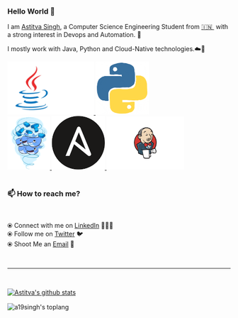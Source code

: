 ### Hello World 👋

<!-- I am a passionate and creative developer from India with a strong interest in DevOps and Security. I am pursuing
Bachelor of Technology ( B. Tech ) degree in Computer Science and Engineering ( Graduating in 2020 ).I mostly work
on Backend development with Python and Cloud-Native technologies. -->

I am [Astitva Singh](https://www.linkedin.com/in/astitva-singh-4a21b8145/), a Computer Science Engineering Student from [🇮🇳 ](https://en.wikipedia.org/wiki/India)&nbsp;with a strong interest in Devops and Automation. 🎯

I mostly work with Java, Python and Cloud-Native technologies.☁️🚀


<p float="left">
  <a href="https://www.java.com/" target="_blank" >
    <img src="https://raw.githubusercontent.com/a19singh/a19singh/master/assets/java.gif"  height="120" />
  </a>
  <a href="https://www.python.org/" target="_blank" >
    <img src="https://raw.githubusercontent.com/a19singh/a19singh/master/assets/python.gif"  height="120" />
  </a>
  <br>
  <a href="https://www.docker.com/" target="_blank" >
    <img src="https://raw.githubusercontent.com/a19singh/a19singh/master/assets/docker.gif"  height="120" />
  </a>
  <a href="https://www.ansible.com/" target="_blank" >
    <img src="https://raw.githubusercontent.com/a19singh/a19singh/master/assets/ansible.png" width="120" />
  </a>
  <a href="https://www.jenkins.io/" target="_blank" >
    <img src="https://raw.githubusercontent.com/a19singh/a19singh/master/assets/jenkins.png"  height="120"/>
  </a>
  <br>
  <br />


### 📫 How to reach me?
<br>

  ⦿ Connect with me on [LinkedIn](https://www.linkedin.com/in/astitva-singh-4a21b8145/) 👨🏻‍💻 <br>
  ⦿ Follow me on [Twitter](https://twitter.com/singh_astitva) 🐦 <br>
  ⦿ Shoot Me an [Email](mailto:astitvasingh19@gmail.com) 💌 <br>

<br><hr><br>

  [![Astitva's github stats](https://github-readme-stats.vercel.app/api?username=a19singh)](https://github.com/a19singh/github-readme-stats)
  <div style="display: inline-block;">
        <img width="350" img align="center" alt="a19singh's toplang" src="https://github-readme-stats.vercel.app/api/top-langs/?username=a19singh&theme=vue&layout=compact&hide_border=true&count_private=true" class="responsive"/>
    </div>
